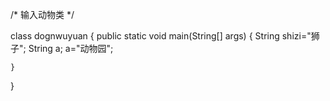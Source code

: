 /*
  输入动物类
*/

class dognwuyuan {
	public static void main(String[] args) {
		String shizi="狮子";
		String a;
		a="动物园";

	}
}
